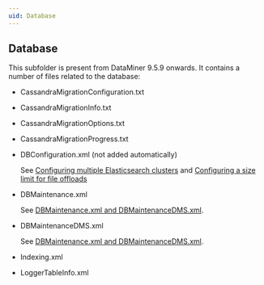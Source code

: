 ```yaml
---
uid: Database
---
```


## Database

This subfolder is present from DataMiner 9.5.9 onwards. It contains a number of files related to the database:

- CassandraMigrationConfiguration.txt

- CassandraMigrationInfo.txt

- CassandraMigrationOptions.txt

- CassandraMigrationProgress.txt

- DBConfiguration.xml (not added automatically)

    See [Configuring multiple Elasticsearch clusters](../../part_3/databases/Configuring_multiple_Elasticsearch_clusters.md) and [Configuring a size limit for file offloads](../../part_3/databases/Configuring_a_size_limit_for_file_offloads.md)

- DBMaintenance.xml

    See [DBMaintenance.xml and DBMaintenanceDMS.xml](DBMaintenance_xml_and_DBMaintenanceDMS_xml.md#dbmaintenancexml-and-dbmaintenancedmsxml).

- DBMaintenanceDMS.xml

    See [DBMaintenance.xml and DBMaintenanceDMS.xml](DBMaintenance_xml_and_DBMaintenanceDMS_xml.md#dbmaintenancexml-and-dbmaintenancedmsxml).

- Indexing.xml

- LoggerTableInfo.xml
